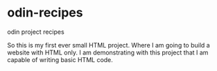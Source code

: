 # odin-recipes
odin project recipes

So this is my first ever small HTML project. Where I am going to build a website with HTML only. I am demonstrating with this project that I am capable of writing basic HTML code.